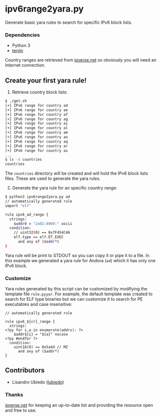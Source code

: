 # ipv6range2yara.py
Generate basic yara rules to search for specific IPv6 block lists.

### Dependencies
* Python 3
* [tenjin](http://www.kuwata-lab.com/tenjin/)

Country ranges are retrieved from [ipverse.net](http://ipverse.net/) so obviously you will need an Internet connection.

## Create your first yara rule!

1) Retrieve country block lists:
```bash
$ ./get.sh
[+] IPv6 range for country ad
[+] IPv6 range for country ae
[+] IPv6 range for country af
[+] IPv6 range for country ag
[+] IPv6 range for country ai
[+] IPv6 range for country al
[+] IPv6 range for country am
[+] IPv6 range for country ao
[+] IPv6 range for country aq
[+] IPv6 range for country ar
[+] IPv6 range for country as
...
$ ls -d countries
countries
```

The `countries` directory will be created and will hold the IPv6 block lists files. These are used to generate the yara rules.

2) Generate the yara rule for an specific country range:
```bash
$ python3 ipv6range2yara.py ad
// automatically generated rule
import "elf"

rule ipv6_ad_range {
  strings:
    $addr0 = "2a02:8060:" ascii
  condition:
    // uint32(0) == 0x7F454C46
    elf.type == elf.ET_EXEC
      and any of ($addr*)
}
```

Yara rule will be print to STDOUT so you can copy it or pipe it to a file. In this example we generated a yara rule for Andora (`ad`) which it has only one IPv6 block.

### Customize
Yara rules generated by this script can be customized by modifying the template file `rule.pyyar`. For example, the default template was created to search for ELF type binaries but we can customize it to search for PE executables and case insensitive:
```
// automatically generated rule

rule ipv6_${cr}_range {
  strings:
<?py for i,a in enumerate(addrs): ?>
    $addr${i} = "${a}" nocase
<?py #endfor ?>
  condition:
    uint16(0) == 0x5a4d // MZ
      and any of ($addr*)
}
```


## Contributors
* Lisandro Ubiedo ([lubiedo](github.com/lubiedo))

### Thanks
[ipverse.net](http://ipverse.net/) for keeping an up-to-date list and providing the resource open and free to use.

